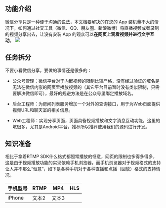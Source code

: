 ## 功能介绍
微信分享只是一种便于沟通的说法，本文档要解决的在您的 App 装机量不大的情况下，如何通过社交工具（微信、QQ、朋友圈、新浪微博）将直播视频或者录制的视频分享出去，让没有安装 App 的观众可以**在网页上观看视频并进行文字互动**。
![](//mc.qcloudimg.com/static/img/c7ae656ffdc8f84bf060d7e1e5148edf/image.png)

## 任务拆分
不要小看微信分享，要做的事情还是很多的：
- 公众号管理：微信平台对于内嵌视频的限制比较严格，没有经过验证的域名是无法在微信内嵌的网页里播放视频的（其它平台目前暂时没有类似限制，只需要解决微信即可），最好的规避方法是在公众号里绑定播放域名。

- 后台工程师：为房间列表服务增加一个对外的查询接口，用于为Web页面提供视频URL和聊天室的相关信息。

- Web工程师：实现分享页面，页面具备视频播放和文字消息互动功能，这里的坑很多，尤其是Android平台，推荐所以推荐使用我们的源码进行开发。

## 知识准备
相比于拿着RTMP SDK什么格式都照常播放的惬意，网页的限制也多得多得多，这是由于视频播放功能的实现依赖手机浏览器，而手机浏览器对于视频格式的支持让人并不那么“惬意”，如下是各种手机对于各种直播和点播（回放）格式的支持情况。

| 手机型号 | RTMP | MP4 | HLS |
|---------|---------|---------|----------|
| iPhone | 文本2 | 文本3 |  |


